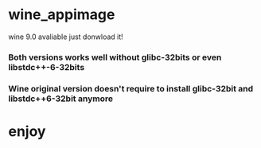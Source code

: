 # wine_appimage

wine 9.0 avaliable just donwload it!

<h3>Both versions works well without glibc-32bits or even libstdc++-6-32bits<h3/>
<h3>Wine original version doesn't require to install glibc-32bit and libstdc++6-32bit anymore<h3/>
<h1>enjoy<h1/>
